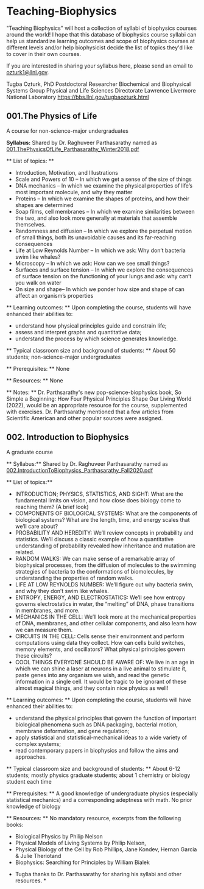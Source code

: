 # Teaching-Biophysics

"Teaching Biophysics" will host a collection of syllabi of biophysics courses around the world! I hope that this database of biophysics course syllabi can help us standardize learning outcomes and scope of biophysics courses at different levels and/or help biophysicist decide the list of topics they'd like to cover in their own courses.

If you are interested in sharing your syllabus here, please send an email to ozturk1@llnl.gov. 

Tugba Ozturk, PhD
Postdoctoral Researcher
Biochemical and Biophysical Systems Group
Physical and Life Sciences Directorate 
Lawrence Livermore National Laboratory
https://bbs.llnl.gov/tugbaozturk.html





## 001.The Physics of Life

A course for non-science-major undergraduates

**Syllabus:** Shared by Dr. Raghuveer Parthasarathy named as [001.ThePhysicsOfLife_Parthasarathy_Winter2018.pdf](https://github.com/tnozturk/teaching-biophysics/blob/main/syllabi/001.PhysicsOfLife_Parthasarathy_Winter2018.pdf)

** List of topics: **
 
- Introduction, Motivation, and Illustrations
- Scale and Powers of 10 – In which we get a sense of the size of things
- DNA mechanics – In which we examine the physical properties of life’s most important molecule, and why they matter
- Proteins – In which we examine the shapes of proteins, and how their shapes are determined
- Soap films, cell membranes – In which we examine similarities between the two, and also look more generally at materials that assemble themselves.
- Randomness and diffusion – In which we explore the perpetual motion of small things, both its unavoidable causes and its far-reaching consequences
- Life at Low Reynolds Number – In which we ask: Why don’t bacteria swim like whales?
- Microscopy – In which we ask: How can we see small things?
- Surfaces and surface tension – In which we explore the consequences of surface tension on the functioning of your lungs and ask: why can’t you walk on water
- On size and shape– In which we ponder how size and shape of can affect an organism’s properties

** Learning outcomes: ** Upon completing the course, students will have enhanced their abilities to:

- understand how physical principles guide and constrain life;
- assess and interpret graphs and quantitative data;
- understand the process by which science generates knowledge.

** Typical classroom size and background of students: ** About 50 students; non-science-major undergraduates

** Prerequisites: ** None

** Resources: ** None

** Notes: ** Dr. Parthsarathy's new pop-science-biophysics book, So Simple a Beginning: How Four Physical Principles Shape Our Living World (2022), would be an appropriate resource for the course, supplemented with exercises. Dr. Parthsarathy mentioned that a few articles from Scientific American and other popular sources were assigned.

## 002. Introduction to Biophysics

A graduate course

** Syllabus:**  Shared by Dr. Raghuveer Parthasarathy named as [002.IntroductionToBiophysics_Parthasarathy_Fall2020.pdf](https://github.com/tnozturk/teaching-biophysics/blob/main/syllabi/002.IntroductionToBiophysics_Parthasarathy_Fall2020.pdf)

** List of topics:** 

- INTRODUCTION; PHYSICS, STATISTICS, AND SIGHT: What are the fundamental limits on vision, and how close does biology come to reaching them? (A brief look)
- COMPONENTS OF BIOLOGICAL SYSTEMS: What are the components of biological systems? What are the length, time, and energy scales that we’ll care about?
- PROBABILITY AND HEREDITY: We’ll review concepts in probability and statistics. We’ll discuss a classic example of how a quantitative understanding of probability revealed how inheritance and mutation are related.
- RANDOM WALKS: We can make sense of a remarkable array of biophysical processes, from the diffusion of molecules to the swimming strategies of bacteria to the conformations of biomolecules, by understanding the properties of random walks.
- LIFE AT LOW REYNOLDS NUMBER: We’ll figure out why bacteria swim, and why they don’t swim like whales.
- ENTROPY, ENERGY, AND ELECTROSTATICS: We’ll see how entropy governs electrostatics in water, the “melting” of DNA, phase transitions in membranes, and more.
- MECHANICS IN THE CELL: We’ll look more at the mechanical properties of DNA, membranes, and other cellular components, and also learn how we can measure them.
- CIRCUITS IN THE CELL: Cells sense their environment and perform computations using data they collect. How can cells build switches, memory elements, and oscillators? What physical principles govern these circuits?
- COOL THINGS EVERYONE SHOULD BE AWARE OF: We live in an age in which we can shine a laser at neurons in a live animal to stimulate it, paste genes into any organism we wish, and read the genetic information in a single cell. It would be tragic to be ignorant of these almost magical things, and they contain nice physics as well!


** Learning outcomes: ** Upon completing the course, students will have enhanced their abilities to:

- understand the physical principles that govern the function of important biological phenomena such as DNA packaging, bacterial motion, membrane deformation, and gene regulation;
- apply statistical and statistical-mechanical ideas to a wide variety of complex systems;
- read contemporary papers in biophysics and follow the aims and approaches.

** Typical classroom size and background of students: ** About 6-12 students; mostly physics graduate students; about 1 chemistry or biology student each time

** Prerequisites: ** A good knowledge of undergraduate physics (especially statistical mechanics) and a corresponding adeptness with math. No prior knowledge of biology

** Resources: ** No mandatory resource, excerpts from the following books:

- Biological Physics by Philip Nelson
- Physical Models of Living Systems by Philip Nelson,
- Physical Biology of the Cell by Rob Phillips, Jane Kondev, Hernan Garcia & Julie Theriotand
- Biophysics: Searching for Principles by William Bialek

* Tugba thanks to Dr. Parthasarathy for sharing his syllabi and other resources. *
